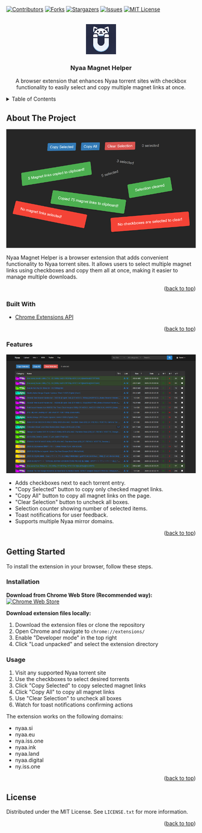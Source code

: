 <div id="top"></div>

<!-- PROJECT SHIELDS -->
<!--
*** I'm using markdown "reference style" links for readability.
*** Reference links are enclosed in brackets [ ] instead of parentheses ( ).
*** See the bottom of this document for the declaration of the reference variables
*** for contributors-url, forks-url, etc. This is an optional, concise syntax you may use.
*** https://www.markdownguide.org/basic-syntax/#reference-style-links
-->

[![Contributors][contributors-shield]][contributors-url]
[![Forks][forks-shield]][forks-url]
[![Stargazers][stars-shield]][stars-url]
[![Issues][issues-shield]][issues-url]
[![MIT License][license-shield]][license-url]

<!-- PROJECT LOGO -->
<br />
<div align="center">
  <a href="https://github.com/Arad119/Nyaa-Magnet-Helper">
    <img src="images/Logo.png" alt="Logo" width="80" height="80">
  </a>

<h3 align="center">Nyaa Magnet Helper</h3>

  <p align="center">
    A browser extension that enhances Nyaa torrent sites with checkbox functionality to easily select and copy multiple magnet links at once.
  </p>
</div>

<!-- TABLE OF CONTENTS -->
<details>
  <summary>Table of Contents</summary>
  <ol>
    <li>
      <a href="#about-the-project">About The Project</a>
      <ul>
        <li><a href="#built-with">Built With</a></li>
        <li><a href="#features">Features</a></li>
      </ul>
    </li>
    <li>
      <a href="#getting-started">Getting Started</a>
      <ul>
        <li><a href="#installation">Installation</a></li>
        <li><a href="#usage">Usage</a></li>
      </ul>
    </li>
    <li><a href="#license">License</a></li>
  </ol>
</details>

<!-- ABOUT THE PROJECT -->

## About The Project

![Nyaa-Magnet-Helper Screenshot][product-screenshot]

Nyaa Magnet Helper is a browser extension that adds convenient functionality to Nyaa torrent sites. It allows users to select multiple magnet links using checkboxes and copy them all at once, making it easier to manage multiple downloads.

<p align="right">(<a href="#top">back to top</a>)</p>

### Built With

- [Chrome Extensions API](https://developer.chrome.com/docs/extensions/reference/api)

<p align="right">(<a href="#top">back to top</a>)</p>

<!-- FEATURES -->

### Features

![Nyaa-Magnet-Helper Preview][product-preview]

- Adds checkboxes next to each torrent entry.
- "Copy Selected" button to copy only checked magnet links.
- "Copy All" button to copy all magnet links on the page.
- "Clear Selection" button to uncheck all boxes.
- Selection counter showing number of selected items.
- Toast notifications for user feedback.
- Supports multiple Nyaa mirror domains.

<p align="right">(<a href="#top">back to top</a>)</p>

<!-- GETTING STARTED -->

## Getting Started

To install the extension in your browser, follow these steps.

### Installation

**Download from Chrome Web Store (Recommended way):**  
<a href="https://chromewebstore.google.com/detail/nyaa-magnet-helper/donibkpnifppkihgmnoocogmmbbocpdd" target="_blank">
 <img src="https://developer.chrome.com/static/docs/webstore/branding/image/HRs9MPufa1J1h5glNhut.png" alt="Chrome Web Store" height="50px" >
</a>    
  
  
**Download extension files locally:**
1. Download the extension files or clone the repository
2. Open Chrome and navigate to `chrome://extensions/`
3. Enable "Developer mode" in the top right
4. Click "Load unpacked" and select the extension directory

### Usage

1. Visit any supported Nyaa torrent site
2. Use the checkboxes to select desired torrents
3. Click "Copy Selected" to copy selected magnet links
4. Click "Copy All" to copy all magnet links
5. Use "Clear Selection" to uncheck all boxes
6. Watch for toast notifications confirming actions

The extension works on the following domains:

- nyaa.si
- nyaa.eu
- nya.iss.one
- nyaa.ink
- nyaa.land
- nyaa.digital
- ny.iss.one

<p align="right">(<a href="#top">back to top</a>)</p>

<!-- LICENSE -->

## License

Distributed under the MIT License. See `LICENSE.txt` for more information.

<p align="right">(<a href="#top">back to top</a>)</p>

<!-- MARKDOWN LINKS & IMAGES -->
<!-- https://www.markdownguide.org/basic-syntax/#reference-style-links -->

[contributors-shield]: https://img.shields.io/github/contributors/Arad119/Nyaa-Magnet-Helper.svg?style=for-the-badge
[contributors-url]: https://github.com/Arad119/Nyaa-Magnet-Helper/graphs/contributors
[forks-shield]: https://img.shields.io/github/forks/Arad119/Nyaa-Magnet-Helper.svg?style=for-the-badge
[forks-url]: https://github.com/Arad119/Nyaa-Magnet-Helper/network/members
[stars-shield]: https://img.shields.io/github/stars/Arad119/Nyaa-Magnet-Helper.svg?style=for-the-badge
[stars-url]: https://github.com/Arad119/Nyaa-Magnet-Helper/stargazers
[issues-shield]: https://img.shields.io/github/issues/Arad119/Nyaa-Magnet-Helper.svg?style=for-the-badge
[issues-url]: https://github.com/Arad119/Nyaa-Magnet-Helper/issues
[license-shield]: https://img.shields.io/github/license/Arad119/Nyaa-Magnet-Helper.svg?style=for-the-badge
[license-url]: https://github.com/Arad119/Nyaa-Magnet-Helper/blob/master/LICENSE.txt
[product-screenshot]: images/Program.png
[product-preview]: images/Screenshot.png
